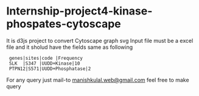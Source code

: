 # Internship-project4-kinase-phospates-cytoscape
It is d3js project to convert Cytoscape graph svg 
Input file must be a excel file and it sholud have the fields same as following
  
  
     genes|sites|code |Frequency
     SLK  |S347 |UUDD+Kinase|10
     PTPN12|S571|UUDD+Phosphatase|2

For any query just mail-to manishkulal.web@gmail.com
feel free to make query

